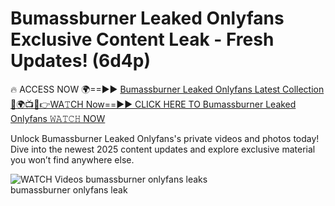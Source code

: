 # Bumassburner Leaked Onlyfans Exclusive Content Leak - Fresh Updates! (6d4p)

🔥 ACCESS NOW 🌍==►► <a href="https://tinyurl.com/3fjeunct" rel="nofollow">Bumassburner Leaked Onlyfans Latest Collection</a></h3>
[🔴🌍📺📱👉WA𝚃CH Now==►► CLICK HERE TO Bumassburner Leaked Onlyfans 𝚆𝙰𝚃𝙲𝙷 NOW](https://tinyurl.com/3fjeunct)

Unlock Bumassburner Leaked Onlyfans's private videos and photos today! Dive into the newest 2025 content updates and explore exclusive material you won’t find anywhere else.


<a href="https://tinyurl.com/3fjeunct" rel="nofollow" data-target="animated-image.originalLink"><img src="https://camo.githubusercontent.com/8a4f000d20f83aca3bf7ec5f350d767afa0574a8a352519fd8cfa583a6f93a33/68747470733a2f2f692e696d6775722e636f6d2f644a486b345a712e676966" alt="WATCH Videos" data-canonical-src="https://i.imgur.com/dJHk4Zq.gif" style="max-width: 100%; display: inline-block;" data-target="animated-image.originalImage"></a>
bumassburner onlyfans leaks<br>
bumassburner onlyfans leak